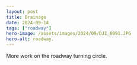 ```yaml
---
layout: post
title: Drainage
date: 2024-09-14
tags: ["roadway"]
hero-image: /assets/images/2024/09/DJI_0091.JPG
hero-alt: roadway.
---
```

More work on the roadway turning circle.
